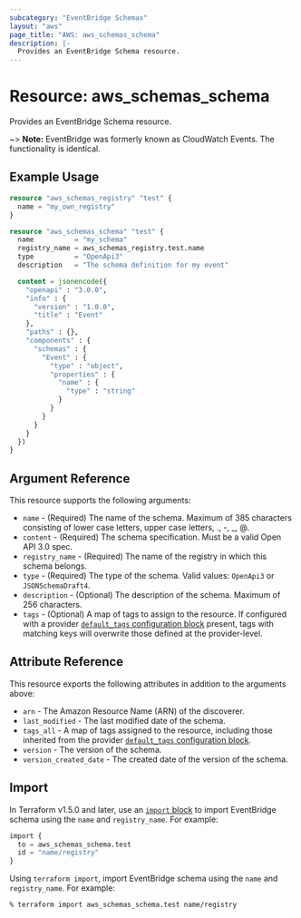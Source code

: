```yaml
---
subcategory: "EventBridge Schemas"
layout: "aws"
page_title: "AWS: aws_schemas_schema"
description: |-
  Provides an EventBridge Schema resource.
---
```


# Resource: aws_schemas_schema

Provides an EventBridge Schema resource.

~> **Note:** EventBridge was formerly known as CloudWatch Events. The functionality is identical.

## Example Usage

```terraform
resource "aws_schemas_registry" "test" {
  name = "my_own_registry"
}

resource "aws_schemas_schema" "test" {
  name          = "my_schema"
  registry_name = aws_schemas_registry.test.name
  type          = "OpenApi3"
  description   = "The schema definition for my event"

  content = jsonencode({
    "openapi" : "3.0.0",
    "info" : {
      "version" : "1.0.0",
      "title" : "Event"
    },
    "paths" : {},
    "components" : {
      "schemas" : {
        "Event" : {
          "type" : "object",
          "properties" : {
            "name" : {
              "type" : "string"
            }
          }
        }
      }
    }
  })
}
```

## Argument Reference

This resource supports the following arguments:

* `name` - (Required) The name of the schema. Maximum of 385 characters consisting of lower case letters, upper case letters, ., -, _, @.
* `content` - (Required) The schema specification. Must be a valid Open API 3.0 spec.
* `registry_name` - (Required) The name of the registry in which this schema belongs.
* `type` - (Required) The type of the schema. Valid values: `OpenApi3` or `JSONSchemaDraft4`.
* `description` - (Optional) The description of the schema. Maximum of 256 characters.
* `tags` - (Optional) A map of tags to assign to the resource. If configured with a provider [`default_tags` configuration block](https://registry.terraform.io/providers/hashicorp/aws/latest/docs#default_tags-configuration-block) present, tags with matching keys will overwrite those defined at the provider-level.

## Attribute Reference

This resource exports the following attributes in addition to the arguments above:

* `arn` - The Amazon Resource Name (ARN) of the discoverer.
* `last_modified` - The last modified date of the schema.
* `tags_all` - A map of tags assigned to the resource, including those inherited from the provider [`default_tags` configuration block](https://registry.terraform.io/providers/hashicorp/aws/latest/docs#default_tags-configuration-block).
* `version` - The version of the schema.
* `version_created_date` - The created date of the version of the schema.

## Import

In Terraform v1.5.0 and later, use an [`import` block](https://developer.hashicorp.com/terraform/language/import) to import EventBridge schema using the `name` and `registry_name`. For example:

```terraform
import {
  to = aws_schemas_schema.test
  id = "name/registry"
}
```

Using `terraform import`, import EventBridge schema using the `name` and `registry_name`. For example:

```console
% terraform import aws_schemas_schema.test name/registry
```
